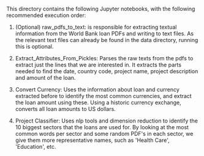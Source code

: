 This directory contains the following Jupyter notebooks, with the following recommended execution order:

1. (Optional) raw_pdfs_to_text: is responsible for extracting textual information from the World Bank loan PDFs and writing to text files.
   As the relevant text files can already be found in the data directory, running this is optional.
 
2. Extract_Attributes_From_Pickles: Parses the raw texts from the pdfs to extract just the lines that we are interested in. It extracts the parts needed to find the date, country code, project name, project description and amount of the loan. 

3. Convert Currency: Uses the information about loan and currency extracted before to identify the most common currencies, and extract the loan amount using these. Using a historic currency exchange, converts all loan amounts to US dollars. 

4. Project Classifier: Uses nlp tools and dimension reduction to identify the 10 biggest sectors that the loans are used for. By looking at the most common words per sector and some random PDF's in each sector, we give them more representative names, such as 'Health Care', 'Education', etc.  
